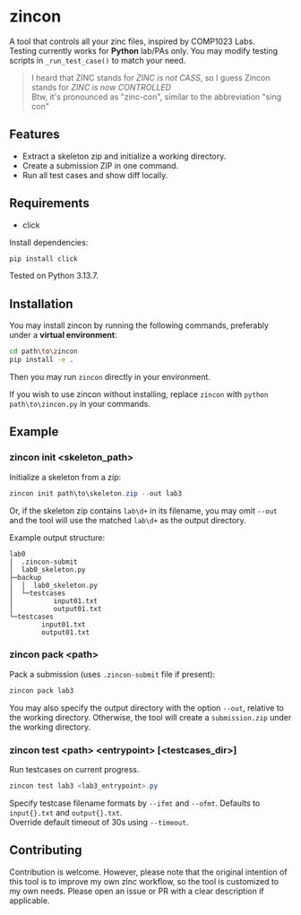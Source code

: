 # zincon

A tool that controls all your zinc files, inspired by COMP1023 Labs.  
Testing currently works for **Python** lab/PAs only. You may modify testing scripts in `_run_test_case()` to match your need.  
> I heard that ZINC stands for _ZINC is not CASS_, so I guess Zincon stands for _ZINC is now CONTROLLED_  
> Btw, it's pronounced as "zinc-con", similar to the abbreviation "sing con"

## Features

- Extract a skeleton zip and initialize a working directory.
- Create a submission ZIP in one command.
- Run all test cases and show diff locally.

## Requirements

- click

Install dependencies:

```powershell
pip install click
```

Tested on Python 3.13.7.

## Installation

You may install zincon by running the following commands, preferably under a **virtual environment**:
```sh
cd path\to\zincon 
pip install -e .
``` 
Then you may run `zincon` directly in your environment.

If you wish to use zincon without installing, replace `zincon` with `python path\to\zincon.py` in your commands.

## Example

### zincon init \<skeleton_path>
Initialize a skeleton from a zip:

```powershell
zincon init path\to\skeleton.zip --out lab3
```

Or, if the skeleton zip contains `lab\d+` in its filename, you may omit `--out` and the tool will use the matched `lab\d+` as the output directory.

Example output structure:
```
lab0
│  .zincon-submit
│  lab0_skeleton.py
├─backup
│  │  lab0_skeleton.py
│  └─testcases
│          input01.txt
│          output01.txt
└─testcases
        input01.txt
        output01.txt
```

### zincon pack \<path>
Pack a submission (uses `.zincon-submit` file if present):

```powershell
zincon pack lab3
```

You may also specify the output directory with the option `--out`, relative to the working directory. Otherwise, the tool will create a `submission.zip` under the working directory.

### zincon test \<path> \<entrypoint> [<testcases_dir>]
Run testcases on current progress.

```powershell
zincon test lab3 <lab3_entrypoint>.py
```

Specify testcase filename formats by `--ifmt` and `--ofmt`. Defaults to `input{}.txt` and `output{}.txt`.  
Override default timeout of 30s using `--timeout`.  

## Contributing

Contribution is welcome. However, please note that the original intention of this tool is to improve my own zinc workflow, so the tool is customized to my own needs. Please open an issue or PR with a clear description if applicable.
